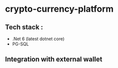# crypto-currency-platform

## Tech stack : 
- .Net 6 (latest dotnet core) 
- PG-SQL


## Integration with external wallet
#
